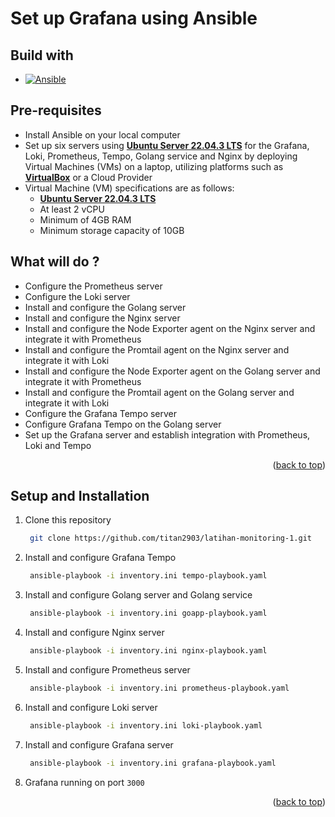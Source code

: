 # Set up Grafana using Ansible

## Build with

* [![Ansible][Ansible-image]][Ansible-url]

## Pre-requisites

* Install Ansible on your local computer
* Set up six servers using [**Ubuntu Server 22.04.3 LTS**](https://ubuntu.com/download/server) for the Grafana, Loki, Prometheus, Tempo, Golang service and Nginx by deploying Virtual Machines (VMs) on a laptop, utilizing platforms such as [**VirtualBox**](https://www.virtualbox.org/) or a Cloud Provider
* Virtual Machine (VM) specifications are as follows:
  * [**Ubuntu Server 22.04.3 LTS**](https://ubuntu.com/download/server)
  * At least 2 vCPU
  * Minimum of 4GB RAM
  * Minimum storage capacity of 10GB

## What will do ?

* Configure the Prometheus server
* Configure the Loki server
* Install and configure the Golang server
* Install and configure the Nginx server
* Install and configure the Node Exporter agent on the Nginx server and integrate it with Prometheus
* Install and configure the Promtail agent on the Nginx server and integrate it with Loki
* Install and configure the Node Exporter agent on the Golang server and integrate it with Prometheus
* Install and configure the Promtail agent on the Golang server and integrate it with Loki
* Configure the Grafana Tempo server
* Configure Grafana Tempo on the Golang server
* Set up the Grafana server and establish integration with Prometheus, Loki and Tempo

<p align="right">(<a href="#readme-top">back to top</a>)</p>

## Setup and Installation

1. Clone this repository

   ```sh
    git clone https://github.com/titan2903/latihan-monitoring-1.git
   ```

2. Install and configure Grafana Tempo
  
    ```sh
     ansible-playbook -i inventory.ini tempo-playbook.yaml
    ```

3. Install and configure Golang server and Golang service

    ```sh
     ansible-playbook -i inventory.ini goapp-playbook.yaml
    ```

4. Install and configure Nginx server

    ```sh
     ansible-playbook -i inventory.ini nginx-playbook.yaml
    ```

5. Install and configure Prometheus server

    ```sh
     ansible-playbook -i inventory.ini prometheus-playbook.yaml
    ```

6. Install and configure Loki server

    ```sh
     ansible-playbook -i inventory.ini loki-playbook.yaml
    ```

7. Install and configure Grafana server

    ```sh
     ansible-playbook -i inventory.ini grafana-playbook.yaml
    ```

8. Grafana running on port `3000`

<!-- MARKDOWN LINKS & IMAGES -->
<!-- https://www.markdownguide.org/basic-syntax/#reference-style-links -->

<p align="right">(<a href="#readme-top">back to top</a>)</p>

[Ansible-url]: https://www.ansible.com/
[Ansible-image]: https://img.shields.io/badge/ansible-FFFFF0?style=for-the-badge&logo=ansible&logoColor=black
